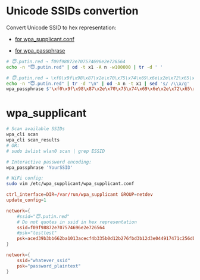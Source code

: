 # Unicode SSIDs convertion

Convert Unicode SSID to hex representation:

- [for wpa_supplicant.conf](https://raspberrypi.stackexchange.com/a/68661/162424)

- [for wpa_passphrase](https://superuser.com/a/1544279/1129367)

```bash
# 😇.putin.red → f09f98872e707574696e2e726564
echo -n "😇.putin.red" | od -t x1 -A n -w100000 | tr -d ' '

# 😇.putin.red → \xf0\x9f\x98\x87\x2e\x70\x75\x74\x69\x6e\x2e\x72\x65\x64
echo -n "😇.putin.red" | tr -d "\n" | od -A n -t x1 | sed 's/ /\\x/g'
wpa_passphrase $'\xf0\x9f\x98\x87\x2e\x70\x75\x74\x69\x6e\x2e\x72\x65\x64' testtest
```

# wpa_supplicant

```bash
# Scan available SSIDs
wpa_cli scan
wpa_cli scan_results
# OR:
# sudo iwlist wlan0 scan | grep ESSID

# Interactive password encoding:
wpa_passphrase 'YourSSID'

# WiFi config:
sudo vim /etc/wpa_supplicant/wpa_supplicant.conf
```

```conf
ctrl_interface=DIR=/var/run/wpa_supplicant GROUP=netdev
update_config=1

network={
    #ssid="😇.putin.red"
    # Do not quotes in ssid in hex representation
	ssid=f09f98872e707574696e2e726564
    #psk="testtest"
	psk=aced39b3bb662ba1013acecf4b335b0d12b276fbd3b12d3e044917471c256dba
}

network={
	ssid="whatever_ssid"
	psk="password_plaintext"
}
```
